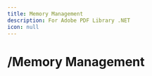 ```yaml
---
title: Memory Management
description: For Adobe PDF Library .NET
icon: null
---
```


# /Memory Management
